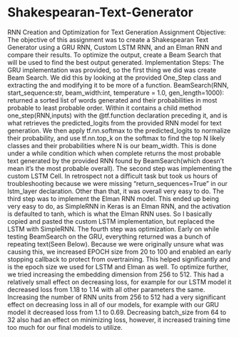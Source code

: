 # Shakespearan-Text-Generator
RNN Creation and Optimization for Text Generation
Assignment Objective:
The objective of this assignment was to create a Shakespearan Text Generator using a GRU RNN, Custom LSTM RNN, and an Elman RNN and compare their results. To optimize the output, create a Beam Search that will be used to find the best output generated.
Implementation Steps:
The GRU implementation was provided, so the first thing we did was create Beam Search. We did this by looking at the provided One_Step class and extracting the and modifying it to be more of a function. BeamSearch(RNN, start_sequence:str, beam_width:int, temperature = 1.0, gen_length=1000): returned a sorted list of words generated and their probabilities in most probable to least probable order. Within it contains a child method one_step(RNN,inputs) with the @tf.function declaration preceding it, and is what retrieves the predicted_logits from the provided RNN model for text generation. We then apply tf.nn.softmax to the predicted_logits to normalize their probability, and use tf.nn.top_k on the softmax to find the top N likely classes and their probabilities where N is our beam_width. This is done under a while condition which when complete returns the most probable text generated by the provided RNN found by BeamSearch(which doesn’t mean it’s the most probable overall).
The second step was implementing the custom LSTM Cell. In retrospect not a difficult task but took us hours of troubleshooting because we were missing “return_sequences=True” in our lstm_layer declaration. Other than that, it was overall very easy to do.
The third step was to implement the Elman RNN model. This ended up being very easy to do, as SimpleRNN in Keras is an Elman RNN, and the activation is defaulted to tanh, which is what the Elman RNN uses. So I basically copied and pasted the custom LSTM implementation, but replaced the LSTM with SimpleRNN.
The fourth step was optimization. Early on while testing BeamSearch on the GRU, everything returned was a bunch of repeating text(Seen Below). Because we were originally unsure what was causing this, we increased EPOCH size from 20 to 100 and enabled an early stopping callback to protect from overtraining. This helped significantly and is the epoch size we used for LSTM and Elman as well. To optimize further, we tried increasing the embedding dimension from 256 to 512. This had a relatively small effect on decreasing loss, for example for our LSTM model it decreased loss from 1.18 to 1.14 with all other parameters the same. Increasing the number of RNN units from 256 to 512 had a very significant effect on decreasing loss in all of our models, for example with our GRU model it decreased loss from 1.1 to 0.69. Decreasing batch_size from 64 to 32 also had an effect on minimizing loss, however, it increased training time too much for our final models to utilize.
